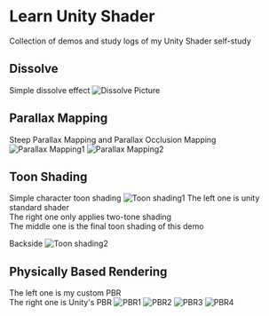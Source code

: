 # Learn Unity Shader
Collection of demos and study logs of my Unity Shader self-study  

## Dissolve
Simple dissolve effect
![Dissolve Picture](/Assets/Img/SimpleDissolve.png)

## Parallax Mapping
Steep Parallax Mapping and Parallax Occlusion Mapping
![Parallax Mapping1](/Assets/Img/parallaxMap1.png)
![Parallax Mapping2](/Assets/Img/parallaxMap2.png)

## Toon Shading
Simple character toon shading
![Toon shading1](/Assets/Img/toon2.png)
The left one is unity standard shader  
The right one only applies two-tone shading  
The middle one is the final toon shading of this demo

Backside
![Toon shading2](/Assets/Img/toon1.png)

## Physically Based Rendering
The left one is my custom PBR  
The right one is Unity's PBR
![PBR1](/Assets/Img/pbr1.png)
![PBR2](/Assets/Img/pbr2.png)
![PBR3](/Assets/Img/pbr4.png)
![PBR4](/Assets/Img/pbr3.png)
